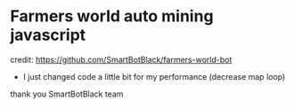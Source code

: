 # Farmers world auto mining javascript
credit: https://github.com/SmartBotBlack/farmers-world-bot

- I just changed code a little bit for my performance (decrease map loop)


thank you SmartBotBlack team 
